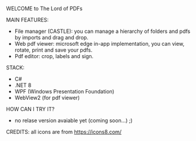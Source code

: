 WELCOME to The Lord of PDFs

MAIN FEATURES:
  - File manager (CASTLE): you can manage a hierarchy of folders and pdfs by imports and drag and drop.
  - Web pdf viewer: microsoft edge in-app implementation, you can view, rotate, print and save your pdfs.
  - Pdf editor: crop, labels and sign.

STACK:
  - C#
  - .NET 8
  - WPF (Windows Presentation Foundation)
  - WebView2 (for pdf viewer)

HOW CAN I TRY IT? 
  - no relase version avaiable yet (coming soon...) ;) 

CREDITS:
  all icons are from https://icons8.com/
